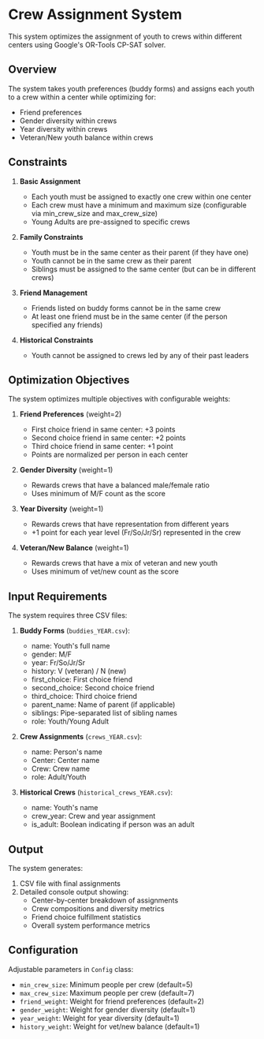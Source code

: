 # Crew Assignment System

This system optimizes the assignment of youth to crews within different centers using Google's OR-Tools CP-SAT solver.

## Overview

The system takes youth preferences (buddy forms) and assigns each youth to a crew within a center while optimizing for:
- Friend preferences
- Gender diversity within crews
- Year diversity within crews
- Veteran/New youth balance within crews

## Constraints

1. **Basic Assignment**
   - Each youth must be assigned to exactly one crew within one center
   - Each crew must have a minimum and maximum size (configurable via min_crew_size and max_crew_size)
   - Young Adults are pre-assigned to specific crews

2. **Family Constraints**
   - Youth must be in the same center as their parent (if they have one)
   - Youth cannot be in the same crew as their parent
   - Siblings must be assigned to the same center (but can be in different crews)

3. **Friend Management**
   - Friends listed on buddy forms cannot be in the same crew
   - At least one friend must be in the same center (if the person specified any friends)

4. **Historical Constraints**
   - Youth cannot be assigned to crews led by any of their past leaders

## Optimization Objectives

The system optimizes multiple objectives with configurable weights:

1. **Friend Preferences** (weight=2)
   - First choice friend in same center: +3 points
   - Second choice friend in same center: +2 points
   - Third choice friend in same center: +1 point
   - Points are normalized per person in each center

2. **Gender Diversity** (weight=1)
   - Rewards crews that have a balanced male/female ratio
   - Uses minimum of M/F count as the score

3. **Year Diversity** (weight=1)
   - Rewards crews that have representation from different years
   - +1 point for each year level (Fr/So/Jr/Sr) represented in the crew

4. **Veteran/New Balance** (weight=1)
   - Rewards crews that have a mix of veteran and new youth
   - Uses minimum of vet/new count as the score

## Input Requirements

The system requires three CSV files:

1. **Buddy Forms** (`buddies_YEAR.csv`):
   - name: Youth's full name
   - gender: M/F
   - year: Fr/So/Jr/Sr
   - history: V (veteran) / N (new)
   - first_choice: First choice friend
   - second_choice: Second choice friend
   - third_choice: Third choice friend
   - parent_name: Name of parent (if applicable)
   - siblings: Pipe-separated list of sibling names
   - role: Youth/Young Adult

2. **Crew Assignments** (`crews_YEAR.csv`):
   - name: Person's name
   - Center: Center name
   - Crew: Crew name
   - role: Adult/Youth

3. **Historical Crews** (`historical_crews_YEAR.csv`):
   - name: Youth's name
   - crew_year: Crew and year assignment
   - is_adult: Boolean indicating if person was an adult

## Output

The system generates:
1. CSV file with final assignments
2. Detailed console output showing:
   - Center-by-center breakdown of assignments
   - Crew compositions and diversity metrics
   - Friend choice fulfillment statistics
   - Overall system performance metrics

## Configuration

Adjustable parameters in `Config` class:
- `min_crew_size`: Minimum people per crew (default=5)
- `max_crew_size`: Maximum people per crew (default=7)
- `friend_weight`: Weight for friend preferences (default=2)
- `gender_weight`: Weight for gender diversity (default=1)
- `year_weight`: Weight for year diversity (default=1)
- `history_weight`: Weight for vet/new balance (default=1) 